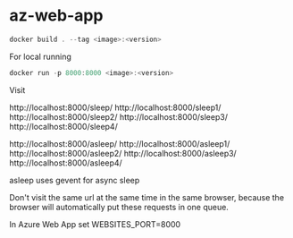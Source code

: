 # az-web-app

```ps1
docker build . --tag <image>:<version>
```

For local running

```ps1
docker run -p 8000:8000 <image>:<version>
```

Visit

http://localhost:8000/sleep/<secs>
http://localhost:8000/sleep1/<secs>
http://localhost:8000/sleep2/<secs>
http://localhost:8000/sleep3/<secs>
http://localhost:8000/sleep4/<secs>

http://localhost:8000/asleep/<secs>
http://localhost:8000/asleep1/<secs>
http://localhost:8000/asleep2/<secs>
http://localhost:8000/asleep3/<secs>
http://localhost:8000/asleep4/<secs>

asleep uses gevent for async sleep

Don't visit the same url at the same time in the same browser, because the browser will automatically put these requests in one queue.

In Azure Web App set WEBSITES_PORT=8000
